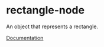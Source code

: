rectangle-node
==============
An object that represents a rectangle.

[Documentation](http://rahatarmanahmed.github.io/rectangle-node)